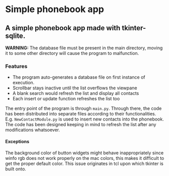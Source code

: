 # Simple phonebook app

## A simple phonebook app made with tkinter-sqlite.

**WARNING:** The database file must be present in the main directory, moving it to some other directory will cause the program to malfunction.

### Features

* The program auto-generates a database file on first instance of execution.
* Scrollbar stays inactive until the list overflows the viewpane
* A blank search would refresh the list and display all contacts
* Each insert or update function refreshes the list too

The entry point of the program is through `main.py`. Through there, the code has been distributed into separate files according to their functionalities. E.g. `NewContactModule.py` is used to insert new contacts into the phonebook. The code has been designed keeping in mind to refresh the list after any modifications whatsoever.

#### Exceptions

The background color of button widgets might behave inappropriately since winfo rgb does not work properly on the mac colors, this makes it difficult to get the proper default color. This issue originates in tcl upon which tkinter is built onto.
